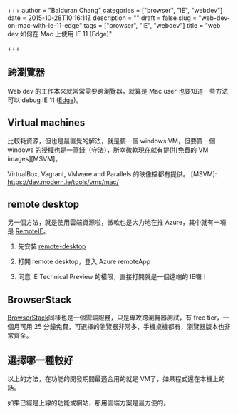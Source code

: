 +++
author = "Balduran Chang"
categories = ["browser", "IE", "webdev"]
date = 2015-10-28T10:16:11Z
description = ""
draft = false
slug = "web-dev-on-mac-with-ie-11-edge"
tags = ["browser", "IE", "webdev"]
title = "web dev 如何在 Mac 上使用 IE 11 (Edge)"

+++


## 跨瀏覽器
Web dev 的工作本來就常常需要跨瀏覽器，就算是 Mac user 也要知道一些方法可以 debug IE 11 ([Edge])。

[Edge]: https://www.microsoft.com/en-us/windows/microsoft-edge


## Virtual machines
比較耗資源，但也是最直覺的解法，就是裝一個 windows VM，但要買一個 windows 的授權也是一筆錢（守法），所幸微軟現在就有提供[免費的 VM images][MSVM]。

VirtualBox, Vagrant, VMware and Parallels 的映像檔都有提供。
[MSVM]: https://dev.modern.ie/tools/vms/mac/

## remote desktop
另一個方法，就是使用雲端資源啦，微軟也是大力地在推 Azure，其中就有一項是 [RemoteIE]。

[RemoteIE]: https://remote.modern.ie/

1. 先安裝 [remote-desktop]

[remote-desktop]: 
https://itunes.apple.com/us/app/microsoft-remote-desktop/id715768417

2. 打開 remote desktop，登入 Azure remoteApp

3. 同意 IE Technical Preview 的權限，直接打開就是一個遠端的 IE囉！

## BrowserStack
[BrowserStack]同樣也是一個雲端服務，只是專攻跨瀏覽器測試，有 free tier，一個月可用 25 分鐘免費，可選擇的瀏覽器非常多，手機桌機都有，瀏覽器版本也非常齊全。

[BrowserStack]: https://www.browserstack.com/

## 選擇哪一種較好
以上的方法，在功能的開發期間最適合用的就是 VM了，如果程式還在本機上的話。

如果已經是上線的功能或網站，那用雲端方案是最方便的。

